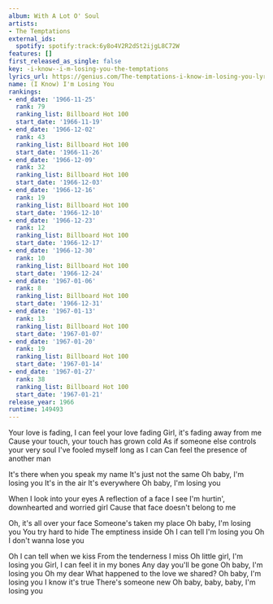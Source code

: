 ```yaml
---
album: With A Lot O' Soul
artists:
- The Temptations
external_ids:
  spotify: spotify:track:6y8o4V2R2dSt2ijgL8C72W
features: []
first_released_as_single: false
key: -i-know--i-m-losing-you-the-temptations
lyrics_url: https://genius.com/The-temptations-i-know-im-losing-you-lyrics
name: (I Know) I'm Losing You
rankings:
- end_date: '1966-11-25'
  rank: 79
  ranking_list: Billboard Hot 100
  start_date: '1966-11-19'
- end_date: '1966-12-02'
  rank: 43
  ranking_list: Billboard Hot 100
  start_date: '1966-11-26'
- end_date: '1966-12-09'
  rank: 32
  ranking_list: Billboard Hot 100
  start_date: '1966-12-03'
- end_date: '1966-12-16'
  rank: 19
  ranking_list: Billboard Hot 100
  start_date: '1966-12-10'
- end_date: '1966-12-23'
  rank: 12
  ranking_list: Billboard Hot 100
  start_date: '1966-12-17'
- end_date: '1966-12-30'
  rank: 10
  ranking_list: Billboard Hot 100
  start_date: '1966-12-24'
- end_date: '1967-01-06'
  rank: 8
  ranking_list: Billboard Hot 100
  start_date: '1966-12-31'
- end_date: '1967-01-13'
  rank: 13
  ranking_list: Billboard Hot 100
  start_date: '1967-01-07'
- end_date: '1967-01-20'
  rank: 19
  ranking_list: Billboard Hot 100
  start_date: '1967-01-14'
- end_date: '1967-01-27'
  rank: 38
  ranking_list: Billboard Hot 100
  start_date: '1967-01-21'
release_year: 1966
runtime: 149493
---
```

Your love is fading, I can feel your love fading
Girl, it's fading away from me
Cause your touch, your touch has grown cold
As if someone else controls your very soul
I've fooled myself long as I can
Can feel the presence of another man

It's there when you speak my name
It's just not the same
Oh baby, I'm losing you
It's in the air
It's everywhere
Oh baby, I'm losing you

When I look into your eyes
A reflection of a face I see
I'm hurtin', downhearted and worried girl
Cause that face doesn't belong to me

Oh, it's all over your face
Someone's taken my place
Oh baby, I'm losing you
You try hard to hide
The emptiness inside
Oh I can tell I'm losing you
Oh
I don't wanna lose you

Oh I can tell when we kiss
From the tenderness I miss
Oh little girl, I'm losing you
Girl, I can feel it in my bones
Any day you'll be gone
Oh baby, I'm losing you
Oh my dear
What happened to the love we shared?
Oh baby, I'm losing you
I know it's true
There's someone new
Oh baby, baby, baby, I'm losing you
